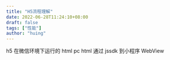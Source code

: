 ```yaml
---
title: "H5流程理解"
date: 2022-06-28T11:24:10+08:00
draft: false
tags: ["性能"]
author: "huing"
---
```


h5 在微信环境下运行的 html
pc html
通过 jssdk
到小程序 WebView
